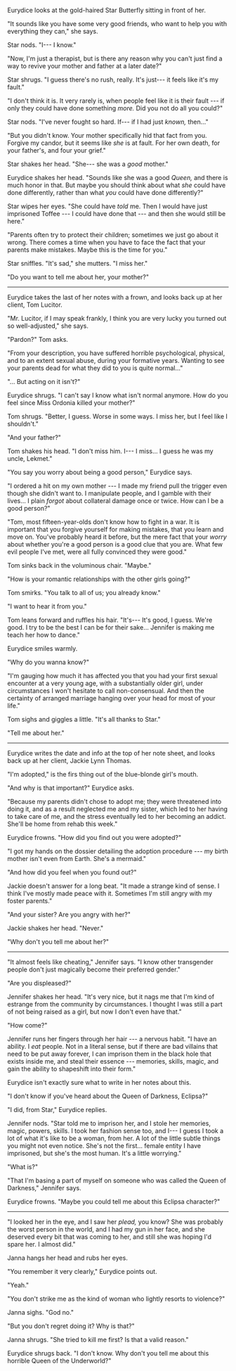 Eurydice looks at the gold-haired Star Butterfly sitting in front of her.

"It sounds like you have some very good friends, who want to help you with
everything they can," she says.

Star nods. "I--- I know."

"Now, I'm just a therapist, but is there any reason why you can't just find a way
to revive your mother and father at a later date?"

Star shrugs. "I guess there's no rush, really. It's just--- it feels like it's my fault."

"I don't think it is. It very rarely is, when people feel like it is their fault --- if
only they could have done something _more._ Did you not do all you could?"

Star nods. "I've never fought so hard. If--- if I had just _known,_ then..."

"But you didn't know. Your mother specifically hid that fact from you. Forgive my candor,
but it seems like _she_ is at fault. For her own death, for your father's, and four your grief."

Star shakes her head. "She--- she was a _good_ mother."

Eurydice shakes her head. "Sounds like she was a good _Queen,_ and there is much honor in
that. But maybe you should think about what _she_ could have done differently, rather than
what _you_ could have done differently?"

Star wipes her eyes. "She could have _told_ me. Then I would have just imprisoned Toffee --- I could
have done that --- and then she would still be here."

"Parents often try to protect their children; sometimes we just go about it wrong. There comes
a time when you have to face the fact that your parents make mistakes. Maybe this is the time
for you."

Star sniffles. "It's sad," she mutters. "I miss her."

"Do you want to tell me about her, your mother?"

----

Eurydice takes the last of her notes with a frown, and looks back up at her client, Tom Lucitor.

"Mr. Lucitor, if I may speak frankly, I think you are very lucky you turned out so well-adjusted,"
she says.

"Pardon?" Tom asks.

"From your description, you have suffered horrible psychological, physical, and to an extent sexual
abuse, during your formative years. Wanting to see your parents dead for what they did to you is quite
normal..."

"... But acting on it isn't?"

Eurydice shrugs. "I can't say I know what isn't normal anymore. How do you feel since Miss Ordonia
killed your mother?"

Tom shrugs. "Better, I guess. Worse in some ways. I miss her, but I feel like I shouldn't."

"And your father?"

Tom shakes his head. "I don't miss him. I--- I miss... I guess he was my uncle, Lekmet."

"You say you worry about being a good person," Eurydice says.

"I ordered a hit on my own mother --- I made my friend pull the trigger even though she
didn't want to. I manipulate people, and I gamble with their lives... I plain _forgot_
about collateral damage once or twice. How can I be a good person?"

"Tom, most fifteen-year-olds don't know how to fight in a war. It is important that
you forgive yourself for making mistakes, that you learn and move on. You've probably
heard it before, but the mere fact that your _worry_ about whether you're a good person
is a good clue that you are. What few evil people I've met, were all fully convinced they were
good."

Tom sinks back in the voluminous chair. "Maybe."

"How is your romantic relationships with the other girls going?"

Tom smirks. "You talk to all of us; you already know."

"I want to hear it from you."

Tom leans forward and ruffles his hair. "It's--- It's good, I guess. We're good. I try
to be the best I can be for their sake... Jennifer is making me teach her how to dance."

Eurydice smiles warmly.

"Why do you wanna know?"

"I'm gauging how much it has affected you that you had your first sexual encounter at
a very young age, with a substantially older girl, under circumstances I won't hesitate to call
non-consensual. And then the certainty of arranged marriage hanging over your head for most of
your life."

Tom sighs and giggles a little. "It's all thanks to Star."

"Tell me about her."

----

Eurydice writes the date and info at the top of her note sheet, and looks back up at her client, Jackie Lynn Thomas.

"I'm adopted," is the firs thing out of the blue-blonde girl's mouth.

"And why is that important?" Eurydice asks.

"Because my parents didn't chose to adopt me; they were threatened into doing it, and as a result
neglected me and my sister, which led to her having to take care of me, and the stress eventually led
to her becoming an addict. She'll be home from rehab this week."

Eurydice frowns. "How did you find out you were adopted?"

"I got my hands on the dossier detailing the adoption procedure --- my birth mother isn't even
from Earth. She's a mermaid."

"And how did you feel when you found out?"

Jackie doesn't answer for a long beat. "It made a strange kind of sense. I think I've mostly made
peace with it. Sometimes I'm still angry with my foster parents."

"And your sister? Are you angry with her?"

Jackie shakes her head. "Never."

"Why don't you tell me about her?"

----

"It almost feels like cheating," Jennifer says. "I know other transgender people don't
just magically become their preferred gender."

"Are you displeased?"

Jennifer shakes her head. "It's very nice, but it nags me that I'm kind of estrange from the
community by circumstances. I thought I was still a part of not being raised as a girl, but now
I don't even have that."

"How come?"

Jennifer runs her fingers through her hair --- a nervous habit. "I have an ability. I _eat_ people.
Not in a literal sense, but if there are bad villains that need to be put away forever, I can imprison them
in the black hole that exists inside me, and steal their essence --- memories, skills, magic, and gain the
ability to shapeshift into their form."

Eurydice isn't exactly sure what to write in her notes about this.

"I don't know if you've heard about the Queen of Darkness, Eclipsa?"

"I did, from Star," Eurydice replies.

Jennifer nods. "Star told me to imprison her, and I stole her memories, magic, powers, skills. I took
her fashion sense too, and I--- I guess I took a lot of what it's like to be a woman, from her. A lot 
of the little subtle things you might not even notice. She's not the first... female entity I have
imprisoned, but she's the most human. It's a little worrying."

"What is?"

"That I'm basing a part of myself on someone who was called the Queen of Darkness," Jennifer says.

Eurydice frowns. "Maybe you could tell me about this Eclipsa character?"

----

"I looked her in the eye, and I saw her _plead,_ you know? She was probably the worst person
in the world, and I had my gun in her face, and she deserved every bit that was coming to her,
and still she was hoping I'd spare her. I almost did."

Janna hangs her head and rubs her eyes.

"You remember it very clearly," Eurydice points out.

"Yeah."

"You don't strike me as the kind of woman who lightly resorts to violence?"

Janna sighs. "God no."

"But you don't regret doing it? Why is that?"

Janna shrugs. "She tried to kill me first? Is that a valid reason."

Eurydice shrugs back. "I don't know. Why don't you tell me about this horrible Queen of the Underworld?"
